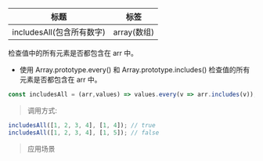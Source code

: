 |  标题   | 标签  |
|  ----  | ----  |
| includesAll(包含所有数字) | array(数组) |

检查值中的所有元素是否都包含在 arr 中。

* 使用 Array.prototype.every() 和 Array.prototype.includes() 检查值的所有元素是否都包含在 arr 中。

```js
const includesAll = (arr,values) => values.every(v => arr.includes(v));
```

> 调用方式:

```js
includesAll([1, 2, 3, 4], [1, 4]); // true
includesAll([1, 2, 3, 4], [1, 5]); // false
```

> 应用场景















































